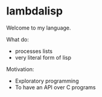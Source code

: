 #  lambdalisp 

Welcome to my language. 

What do: 
- processes lists
- very literal form of lisp 

Motivation:
- Exploratory programming
- To have an API over C programs
